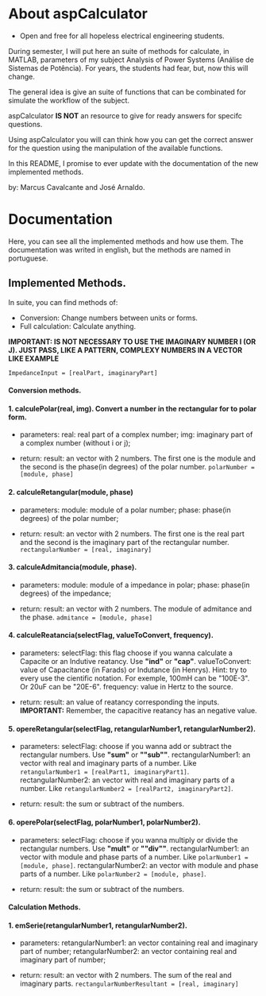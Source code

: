 # About aspCalculator

- Open and free for all hopeless electrical engineering students.

During semester, I will put here an suite of methods for calculate, in MATLAB, parameters of my subject Analysis of Power Systems (Análise de Sistemas de Potência). For years, the students had fear, but, now this will change. 

The general idea is give an suite of functions that can be combinated for simulate the workflow of the subject. 

aspCalculator **IS NOT** an resource to give for ready answers for specifc questions.

Using aspCalculator you will can think how you can get the correct answer for the question using the manipulation of the available functions. 

In this README, I promise to ever update with the documentation of the new implemented methods.  

by: Marcus Cavalcante and José Arnaldo. 


# Documentation

Here, you can see all the implemented methods and how use them. 
The documentation was writed in english, but the methods are named in portuguese.

## Implemented Methods.

In suite, you can find methods of:

- Conversion: Change numbers between units or forms. 
- Full calculation: Calculate anything. 

**IMPORTANT: IS NOT NECESSARY TO USE THE IMAGINARY NUMBER I (OR J). JUST PASS, LIKE A PATTERN, COMPLEXY NUMBERS IN A VECTOR LIKE EXAMPLE**

`ImpedanceInput = [realPart, imaginaryPart]`

#### Conversion methods.

#### 1. calculePolar(real, img). Convert a number in the rectangular for to polar form. 
  - parameters:
  real: real part of a complex number;
   img: imaginary part of a complex number (without i or j);
   
  - return:
  result: an vector with 2 numbers. The first one is the module and the second is the phase(in degrees) of the polar number.
 `polarNumber = [module, phase]`
  
#### 2. calculeRetangular(module, phase)
   - parameters:
   module: module of a polar number;
   phase: phase(in degrees) of the polar number;
   
  - return:
  result: an vector with 2 numbers. The first one is the real part and the second is the imaginary part of the rectangular number.
`rectangularNumber = [real, imaginary]`

#### 3. calculeAdmitancia(module, phase).
   - parameters:
   module: module of a impedance in polar;
   phase: phase(in degrees) of the impedance;
   
  - return:
  result: an vector with 2 numbers. The module of admitance and the phase.
`admitance = [module, phase]`

#### 4. calculeReatancia(selectFlag, valueToConvert, frequency).
  - parameters:
  selectFlag: this flag choose if you wanna calculate a Capacite or an Indutive reatancy. Use **"ind"** or **"cap"**.
  valueToConvert: value of Capacitance (in Farads) or Indutance (in Henrys). Hint: try to every use the cientific notation. For exemple, 100mH can be "100E-3". Or 20uF can be "20E-6".
  frequency: value in Hertz to the source. 

  - return:
  result: an value of reatancy corresponding the inputs. 
  **IMPORTANT:** Remember, the capacitive reatancy has an negative value. 

#### 5. opereRetangular(selectFlag, retangularNumber1, retangularNumber2).
  - parameters:
  selectFlag: choose if you wanna add or subtract the rectangular numbers. Use **"sum"** or **""sub""**.
  rectangularNumber1: an vector with real and imaginary parts of a number. Like `retangularNumber1 = [realPart1, imaginaryPart1]`.
  rectangularNumber2: an vector with real and imaginary parts of a number. Like `retangularNumber2 = [realPart2, imaginaryPart2]`.

  - return:
  result: the sum or subtract of the numbers. 

#### 6. operePolar(selectFlag, polarNumber1, polarNumber2).
  - parameters:
  selectFlag: choose if you wanna multiply or divide the rectangular numbers. Use **"mult"** or **""div""**.
  rectangularNumber1: an vector with module and phase parts of a number. Like `polarNumber1 = [module, phase]`.
  rectangularNumber2: an vector with module and phase parts of a number. Like `polarNumber2 = [module, phase]`.

  - return:
  result: the sum or subtract of the numbers. 


#### Calculation Methods.

#### 1. emSerie(retangularNumber1, retangularNumber2).
   - parameters:
   retangularNumber1: an vector containing real and imaginary part of number;
   retangularNumber2: an vector containing real and imaginary part of number;
   
  - return:
  result: an vector with 2 numbers. The sum of the real and imaginary parts.
`rectangularNumberResultant = [real, imaginary]`

